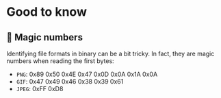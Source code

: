 # Good to know

## 🌌 Magic numbers

Identifying file formats in binary can be a bit tricky. In fact, they are magic numbers when reading the first bytes:

- `PNG`: 0x89 0x50 0x4E 0x47 0x0D 0x0A 0x1A 0x0A
- `GIF`: 0x47 0x49 0x46 0x38 0x39 0x61
- `JPEG`: 0xFF 0xD8
